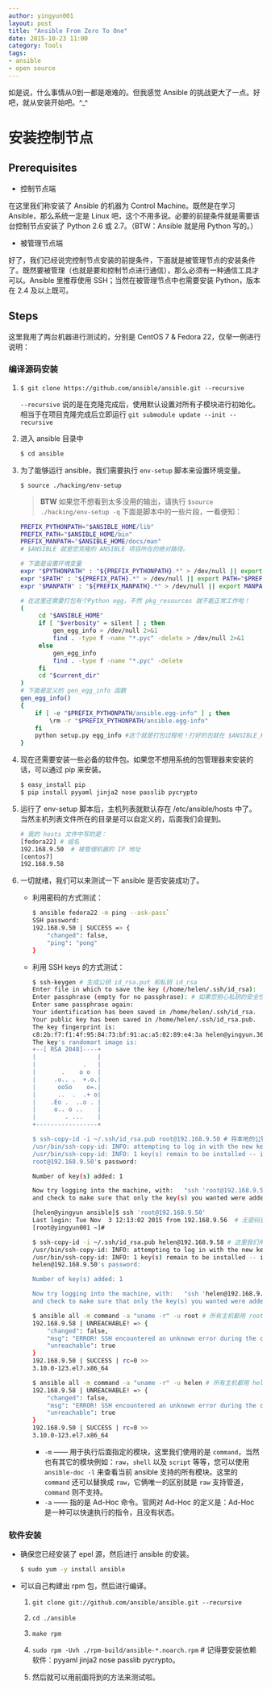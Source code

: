 ```yaml
---
author: yingyun001
layout: post
title: "Ansible From Zero To One"
date: 2015-10-23 11:00
category: Tools
tags:
- ansible
- open source
---
```


如是说，什么事情从0到一都是艰难的。但我感觉 Ansible 的挑战更大了一点。好吧，就从安装开始吧。^_^

# 安装控制节点

## Prerequisites

* 控制节点端

在这里我们称安装了 Ansible 的机器为 Control Machine。既然是在学习 Ansible，那么系统一定是 Linux 吧，这个不用多说。必要的前提条件就是需要该台控制节点安装了 Python 2.6 或 2.7。（BTW：Ansible 就是用 Python 写的。）


* 被管理节点端

好了，我们已经说完控制节点安装的前提条件，下面就是被管理节点的安装条件了。既然要被管理（也就是要和控制节点进行通信），那么必须有一种通信工具才可以。Ansible 里推荐使用 SSH；当然在被管理节点中也需要安装 Python，版本在 2.4 及以上既可。

## Steps
这里我用了两台机器进行测试的，分别是 CentOS 7 & Fedora 22，仅举一例进行说明：

### 编译源码安装

1. `$ git clone https://github.com/ansible/ansible.git --recursive`

   `--recursive` 说的是在克隆完成后，使用默认设置对所有子模块进行初始化。相当于在项目克隆完成后立即运行 `git submodule update --init --recursive` 

2. 进入 ansible 目录中
   
   ~~~ bash
   $ cd ansible
   ~~~

3. 为了能够运行 ansible，我们需要执行 `env-setup` 脚本来设置环境变量。

   `$ source ./hacking/env-setup`
   
   > **BTW**
   > 如果您不想看到太多没用的输出，请执行 `$source ./hacking/env-setup -q`
   下面是脚本中的一些片段，一看便知：

   ~~~ bash
   PREFIX_PYTHONPATH="$ANSIBLE_HOME/lib"  
   PREFIX_PATH="$ANSIBLE_HOME/bin"
   PREFIX_MANPATH="$ANSIBLE_HOME/docs/man"
   # $ANSIBLE 就是您克隆的 ANSIBLE 项目所在的绝对路径。
   ~~~

   ~~~ bash 
   # 下面是设置环境变量
   expr "$PYTHONPATH" : "${PREFIX_PYTHONPATH}.*" > /dev/null || export PYTHONPATH="$PREFIX_PYTHONPATH:$PYTHONPATH"
   expr "$PATH" : "${PREFIX_PATH}.*" > /dev/null || export PATH="$PREFIX_PATH:$PATH"
   expr "$MANPATH" : "${PREFIX_MANPATH}.*" > /dev/null || export MANPATH="$PREFIX_MANPATH:$MANPATH"
   ~~~

   ~~~ bash
   # 在这里还需要打包有个Python egg，不然 pkg_resources 就不能正常工作啦！
   (
        cd "$ANSIBLE_HOME"
        if [ "$verbosity" = silent ] ; then
            gen_egg_info > /dev/null 2>&1
            find . -type f -name "*.pyc" -delete > /dev/null 2>&1
        else
            gen_egg_info
            find . -type f -name "*.pyc" -delete
        fi
        cd "$current_dir"
   )
   # 下面是定义的 gen_egg_info 函数
   gen_egg_info()
   {
       if [ -e "$PREFIX_PYTHONPATH/ansible.egg-info" ] ; then
           \rm -r "$PREFIX_PYTHONPATH/ansible.egg-info"
       fi
       python setup.py egg_info #这个就是打包过程啦！打好的包就在 $ANSIBLE_HOME/lib/ansible.egg-info。这里使用打包格式是 egg_info，欲知更多格式请执行 python setup.py --help-commands。
   }
   ~~~

4. 现在还需要安装一些必备的软件包。如果您不想用系统的包管理器来安装的话，可以通过 pip 来安装。
   
   ~~~ bash
   $ easy_install pip
   $ pip install pyyaml jinja2 nose passlib pycrypto
   ~~~

5. 运行了 env-setup 脚本后，主机列表就默认存在 /etc/ansible/hosts 中了。当然主机列表文件所在的目录是可以自定义的，后面我们会提到。

   ~~~bash
   # 我的 hosts 文件中写的是：
   [fedora22] # 组名
   192.168.9.50  # 被管理机器的 IP 地址
   [centos7]
   192.168.9.58
   ~~~

6. 一切就绪，我们可以来测试一下 ansible 是否安装成功了。
   
   * 利用密码的方式测试：

     ~~~ bash
     $ ansible fedora22 -m ping --ask-pass`  
     SSH password: 
     192.168.9.50 | SUCCESS => {
         "changed": false, 
         "ping": "pong"
     }
     ~~~

   * 利用 SSH keys 的方式测试：

     ~~~ bash
     $ ssh-keygen # 生成公钥 id_rsa.put 和私钥 id_rsa
     Enter file in which to save the key (/home/helen/.ssh/id_rsa): 
     Enter passphrase (empty for no passphrase): # 如果您担心私钥的安全性，请为私钥设置口令。 
     Enter same passphrase again: 
     Your identification has been saved in /home/helen/.ssh/id_rsa.
     Your public key has been saved in /home/helen/.ssh/id_rsa.pub.
     The key fingerprint is:
     c8:2b:f7:f1:4f:95:84:73:bf:91:ac:a5:02:89:e4:3a helen@yingyun.36
     The key's randomart image is:
     +--[ RSA 2048]----+
     |                 |
     |             .   |
     |       .    o o  |
     |     .o.. .  +.o.|
     |      ooSo    o=.|
     |      ..  .  .+ o|
     |    .Eo .  ..o . |
     |     o.. o ..    |
     |        . ...    |
     +-----------------+

     $ ssh-copy-id -i ~/.ssh/id_rsa.pub root@192.168.9.50 # 将本地的公钥传到目的机器（192.168.9.50）中。
     /usr/bin/ssh-copy-id: INFO: attempting to log in with the new key(s), to filter out any that are already installed
     /usr/bin/ssh-copy-id: INFO: 1 key(s) remain to be installed -- if you are prompted now it is to install the new keys
     root@192.168.9.50's password: 

     Number of key(s) added: 1

     Now try logging into the machine, with:   "ssh 'root@192.168.9.50'"
     and check to make sure that only the key(s) you wanted were added.
     
     [helen@yingyun ansible]$ ssh 'root@192.168.9.50' 
     Last login: Tue Nov  3 12:13:02 2015 from 192.168.9.56  # 无密码登录设置成功！
     [root@yingyun001 ~]# 
     
     $ ssh-copy-id -i ~/.ssh/id_rsa.pub helen@192.168.9.58 # 这里我们用 helen 用户，为什么用另一个用户，一会儿就知道啦   
     /usr/bin/ssh-copy-id: INFO: attempting to log in with the new key(s), to filter out any that are already installed
     /usr/bin/ssh-copy-id: INFO: 1 key(s) remain to be installed -- if you are prompted now it is to install the new keys
     helen@192.168.9.50's password: 

     Number of key(s) added: 1

     Now try logging into the machine, with:   "ssh 'helen@192.168.9.50'"
     and check to make sure that only the key(s) you wanted were added.
     ~~~     
 
     ~~~ bash
     $ ansible all -m command -a "uname -r" -u root # 所有主机都用 root 用户来 ping
     192.168.9.58 | UNREACHABLE! => {
         "changed": false, 
         "msg": "ERROR! SSH encountered an unknown error during the connection. We recommend you re-run the command using -vvvv, which will enable SSH debugging output to help diagnose the issue", 
         "unreachable": true
     }
     192.168.9.50 | SUCCESS | rc=0 >>
     3.10.0-123.el7.x86_64
     ~~~

     ~~~ bash
     $ ansible all -m command -a "uname -r" -u helen # 所有主机都用 helen 用户来 ping，和上面的对比后您应该明白 -u 的用法了吧！
     192.168.9.58 | UNREACHABLE! => {
         "changed": false, 
         "msg": "ERROR! SSH encountered an unknown error during the connection. We recommend you re-run the command using -vvvv, which will enable SSH debugging output to help diagnose the issue", 
         "unreachable": true
     }
     192.168.9.50 | SUCCESS | rc=0 >>
     3.10.0-123.el7.x86_64
     ~~~          

     * `-m` —— 用于执行后面指定的模块，这里我们使用的是 `command`，当然也有其它的模块例如：`raw`，`shell` 以及 `script` 等等，您可以使用 `ansible-doc -l` 来查看当前 ansible 支持的所有模块。这里的 `command` 还可以替换成 `raw`，它俩唯一的区别就是 `raw` 支持管道，`command` 则不支持。
     * `-a` —— 指的是 Ad-Hoc 命令。官网对 Ad-Hoc 的定义是：Ad-Hoc 是一种可以快速执行的指令，且没有状态。

### 软件安装
     
* 确保您已经安装了 epel 源，然后进行 ansible 的安装。
 
  ~~~ bash
  $ sudo yum -y install ansible
  ~~~
   
* 可以自己构建出 rpm 包，然后进行编译。
  1. `git clone git://github.com/ansible/ansible.git --recursive`

  2. `cd ./ansible`

  3. `make rpm`

  4. `sudo rpm -Uvh ./rpm-build/ansible-*.noarch.rpm` # 记得要安装依赖软件：pyyaml jinja2 nose passlib pycrypto。

  5. 然后就可以用前面将到的方法来测试啦。
